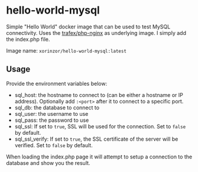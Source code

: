 # hello-world-mysql
Simple "Hello World" docker image that can be used to test MySQL connectivity.
Uses the [trafex/php-nginx](https://hub.docker.com/r/trafex/php-nginx) as underlying image. I simply add the index.php file.

Image name: `xorinzor/hello-world-mysql:latest`

## Usage
Provide the environment variables below:
- sql_host: the hostname to connect to (can be either a hostname or IP address). Optionally add `:<port>` after it to connect to a specific port.
- sql_db: the database to connect to
- sql_user: the username to use
- sql_pass: the password to use
- sql_ssl: If set to `true`, SSL will be used for the connection. Set to `false` by default.
- sql_ssl_verify: If set to `true`, the SSL certificate of the server will be verified. Set to `false` by default.

When loading the index.php page it will attempt to setup a connection to the database and show you the result.
